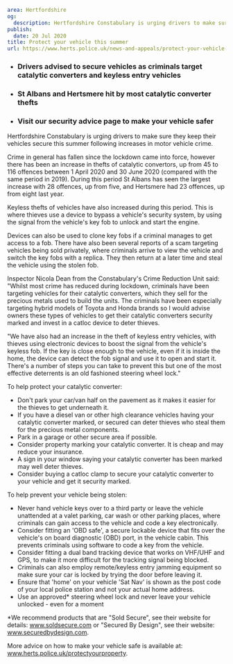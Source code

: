 ```yaml
area: Hertfordshire
og:
  description: Hertfordshire Constabulary is urging drivers to make sure they keep their vehicles secure this summer following increases in motor vehicle crime.
publish:
  date: 20 Jul 2020
title: Protect your vehicle this summer
url: https://www.herts.police.uk/news-and-appeals/protect-your-vehicle-this-summer-310
```

* ### Drivers advised to secure vehicles as criminals target catalytic converters and keyless entry vehicles

 * ### St Albans and Hertsmere hit by most catalytic converter thefts

 * ### Visit our security advice page to make your vehicle safer

Hertfordshire Constabulary is urging drivers to make sure they keep their vehicles secure this summer following increases in motor vehicle crime.

Crime in general has fallen since the lockdown came into force, however there has been an increase in thefts of catalytic convertors, up from 45 to 116 offences between 1 April 2020 and 30 June 2020 (compared with the same period in 2019). During this period St Albans has seen the largest increase with 28 offences, up from five, and Hertsmere had 23 offences, up from eight last year.

Keyless thefts of vehicles have also increased during this period. This is where thieves use a device to bypass a vehicle's security system, by using the signal from the vehicle's key fob to unlock and start the engine.

Devices can also be used to clone key fobs if a criminal manages to get access to a fob. There have also been several reports of a scam targeting vehicles being sold privately, where criminals arrive to view the vehicle and switch the key fobs with a replica. They then return at a later time and steal the vehicle using the stolen fob.

Inspector Nicola Dean from the Constabulary's Crime Reduction Unit said: "Whilst most crime has reduced during lockdown, criminals have been targeting vehicles for their catalytic converters, which they sell for the precious metals used to build the units. The criminals have been especially targeting hybrid models of Toyota and Honda brands so I would advise owners these types of vehicles to get their catalytic converters security marked and invest in a catloc device to deter thieves.

"We have also had an increase in the theft of keyless entry vehicles, with thieves using electronic devices to boost the signal from the vehicle's keyless fob. If the key is close enough to the vehicle, even if it is inside the home, the device can detect the fob signal and use it to open and start it. There's a number of steps you can take to prevent this but one of the most effective deterrents is an old fashioned steering wheel lock."

To help protect your catalytic converter:

 * Don't park your car/van half on the pavement as it makes it easier for the thieves to get underneath it.
 * If you have a diesel van or other high clearance vehicles having your catalytic converter marked, or secured can deter thieves who steal them for the precious metal components.
 * Park in a garage or other secure area if possible.
 * Consider property marking your catalytic converter. It is cheap and may reduce your insurance.
 * A sign in your window saying your catalytic converter has been marked may well deter thieves.
 * Consider buying a catloc clamp to secure your catalytic converter to your vehicle and get it security marked.

To help prevent your vehicle being stolen:

 * Never hand vehicle keys over to a third party or leave the vehicle unattended at a valet parking, car wash or other parking places, where criminals can gain access to the vehicle and code a key electronically.
 * Consider fitting an 'OBD safe', a secure lockable device that fits over the vehicle's on board diagnostic (OBD) port, in the vehicle cabin. This prevents criminals using software to code a key from the vehicle.
 * Consider fitting a dual band tracking device that works on VHF/UHF and GPS, to make it more difficult for the tracking signal being blocked.
 * Criminals can also employ remote/keyless entry jamming equipment so make sure your car is locked by trying the door before leaving it.
 * Ensure that 'home' on your vehicle 'Sat Nav' is shown as the post code of your local police station and not your actual home address.
 * Use an approved* steering wheel lock and never leave your vehicle unlocked - even for a moment

*We recommend products that are "Sold Secure", see their website for details: www.soldsecure.com or "Secured By Design", see their website: www.securedbydesign.com.

More advice on how to make your vehicle safe is available at: www.herts.police.uk/protectyourproperty.

